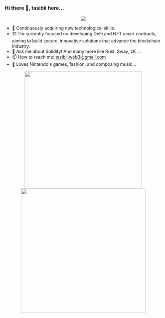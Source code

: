### Hi there 👋, tasibii here...

<p align="center"><img src="https://i.giphy.com/RThN0hOS2GO4M.gif" /></p>

- 🌱 Continuously acquiring new technological skills.
- 🏗 I’m currently focused on developing DeFi and NFT smart contracts, aiming to build secure, innovative solutions that advance the blockchain industry.
- 💬 Ask me about Solidity! And many more like Rust, Sway, zK ...
- 📫 How to reach me: tasibii.web3@gmail.com
- 🌴 Loves Nintendo's games, fashion, and composing music...


<p align="center">
  <img src="https://github-readme-stats.vercel.app/api?username=tasibii&show_icons=true&theme=bear&hide_border=true" width="376">
  <img src="https://github-readme-streak-stats.herokuapp.com?user=tasibii&theme=bear&hide_border=true" width="400">
</p>
